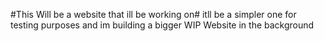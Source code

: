 #This Will be a website that ill be working on#
itll be a simpler one for testing purposes and im building a bigger WIP Website in the background
